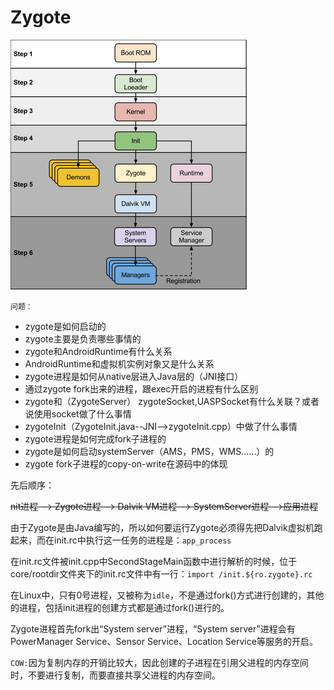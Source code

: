 # Zygote

![flow chart](https://github.com/kentanvictor/STUDY/blob/Image/Android%E6%A1%86%E6%9E%B6%E6%8F%AD%E7%A7%98/initToAppProgress.png?raw=true)

`问题：`

+ zygote是如何启动的
+ zygote主要是负责哪些事情的
+ zygote和AndroidRuntime有什么关系
+ AndroidRuntime和虚拟机实例对象又是什么关系
+ zygote进程是如何从native层进入Java层的（JNI接口）
+ 通过zygote fork出来的进程，跟exec开启的进程有什么区别
+ zygote和（ZygoteServer） zygoteSocket,UASPSocket有什么关联？或者说使用socket做了什么事情
+ zygoteInit（ZygoteInit.java--JNI-->zygoteInit.cpp）中做了什么事情
+ zygote进程是如何完成fork子进程的
+ zygote是如何启动systemServer（AMS，PMS，WMS……）的
+ zygote fork子进程的copy-on-write在源码中的体现

先后顺序：

~~nit进程 –-> Zygote进程 –> Dalvik VM进程 –> SystemServer进程 –>应用进程~~

由于Zygote是由Java编写的，所以如何要运行Zygote必须得先把Dalvik虚拟机跑起来，而在init.rc中执行这一任务的进程是：`app_process`

在init.rc文件被init.cpp中SecondStageMain函数中进行解析的时候，位于core\/rootdir文件夹下的init.rc文件中有一行：`import /init.${ro.zygote}.rc`

在Linux中，只有0号进程，又被称为`idle`，不是通过fork()方式进行创建的，其他的进程，包括init进程的创建方式都是通过fork()进行的。

Zygote进程首先fork出“System server”进程，“System server”进程会有PowerManager Service、Sensor Service、Location Service等服务的开启。

`COW:`因为复制内存的开销比较大，因此创建的子进程在引用父进程的内存空间时，不要进行复制，而要直接共享父进程的内存空间。